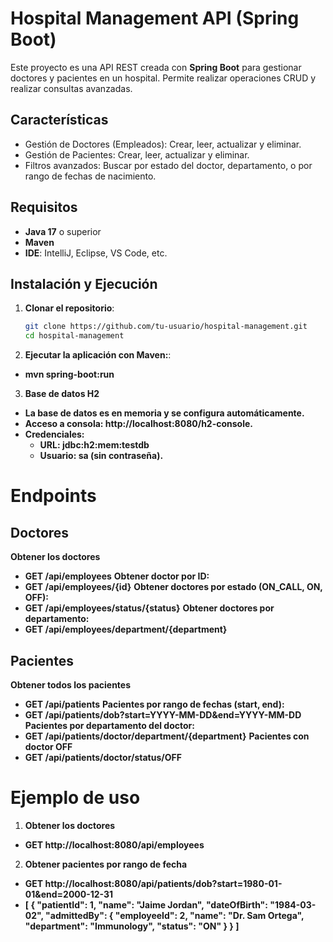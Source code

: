 # Hospital Management API (Spring Boot)

Este proyecto es una API REST creada con **Spring Boot** para gestionar doctores y pacientes en un hospital. Permite realizar operaciones CRUD y realizar consultas avanzadas.

## Características
- Gestión de Doctores (Empleados): Crear, leer, actualizar y eliminar.
- Gestión de Pacientes: Crear, leer, actualizar y eliminar.
- Filtros avanzados: Buscar por estado del doctor, departamento, o por rango de fechas de nacimiento.

## Requisitos
- **Java 17** o superior
- **Maven**
- **IDE**: IntelliJ, Eclipse, VS Code, etc.

## Instalación y Ejecución

1. **Clonar el repositorio**:
   ```bash
   git clone https://github.com/tu-usuario/hospital-management.git
   cd hospital-management

2. **Ejecutar la aplicación con Maven:**:

- **mvn spring-boot:run**

3. **Base de datos H2**
- **La base de datos es en memoria y se configura automáticamente.**
- **Acceso a consola: http://localhost:8080/h2-console.**
- **Credenciales:**
   - **URL: jdbc:h2:mem:testdb**
   - **Usuario: sa (sin contraseña).**

# Endpoints

## Doctores

**Obtener los doctores**
- **GET /api/employees**
**Obtener doctor por ID:**
- **GET /api/employees/{id}**
**Obtener doctores por estado (ON_CALL, ON, OFF):**
- **GET /api/employees/status/{status}**
**Obtener doctores por departamento:**
- **GET /api/employees/department/{department}**

## Pacientes

**Obtener todos los pacientes**
- **GET /api/patients**
  **Pacientes por rango de fechas (start, end):**
- **GET /api/patients/dob?start=YYYY-MM-DD&end=YYYY-MM-DD**
  **Pacientes por departamento del doctor:**
- **GET /api/patients/doctor/department/{department}**
  **Pacientes con doctor OFF**
- **GET /api/patients/doctor/status/OFF**

# Ejemplo de uso

1. **Obtener los doctores**
- **GET http://localhost:8080/api/employees**
2. **Obtener pacientes por rango de fecha**
- **GET http://localhost:8080/api/patients/dob?start=1980-01-01&end=2000-12-31**
- **[
  {
  "patientId": 1,
  "name": "Jaime Jordan",
  "dateOfBirth": "1984-03-02",
  "admittedBy": {
  "employeeId": 2,
  "name": "Dr. Sam Ortega",
  "department": "Immunology",
  "status": "ON"
  }
  }
  ]**
